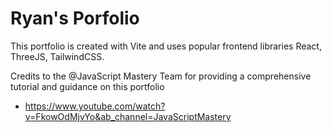 # Ryan's Porfolio

This portfolio is created with Vite and uses popular frontend libraries React, ThreeJS, TailwindCSS.

Credits to the @JavaScript Mastery Team for providing a comprehensive tutorial and guidance on this portfolio
- https://www.youtube.com/watch?v=FkowOdMjvYo&ab_channel=JavaScriptMastery
